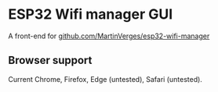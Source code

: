 ESP32 Wifi manager GUI
======================

A front-end for [github.com/MartinVerges/esp32-wifi-manager](https://github.com/MartinVerges/esp32-wifi-manager)


Browser support
---------------

Current Chrome, Firefox, Edge (untested), Safari (untested).
